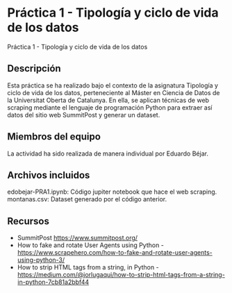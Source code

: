 # Práctica 1 - Tipología y ciclo de vida de los datos
 Práctica 1 - Tipología y ciclo de vida de los datos
 
## Descripción
Esta práctica se ha realizado bajo el contexto de la asignatura Tipología y ciclo de vida de los datos, perteneciente al Máster en Ciencia de Datos de la Universitat Oberta de Catalunya. En ella, se aplican técnicas de web scraping mediante el lenguaje de programación Python para extraer así datos del sitio web SummitPost y generar un dataset.

## Miembros del equipo
La actividad ha sido realizada de manera individual por Eduardo Béjar.

## Archivos incluidos
edobejar-PRA1.ipynb: Código jupiter notebook que hace el web scraping.
montanas.csv: Dataset generado por el código anterior.

## Recursos
- SummitPost https://www.summitpost.org/
- How to fake and rotate User Agents using Python - https://www.scrapehero.com/how-to-fake-and-rotate-user-agents-using-python-3/
- How to strip HTML tags from a string, in Python - https://medium.com/@jorlugaqui/how-to-strip-html-tags-from-a-string-in-python-7cb81a2bbf44
